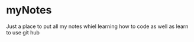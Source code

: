 # myNotes
Just a place to put all my notes whiel learning how to code as well as learn to use git hub
